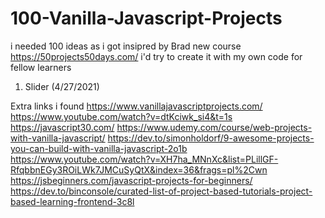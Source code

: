 # 100-Vanilla-Javascript-Projects

i needed 100 ideas as i got insipred by Brad new course
https://50projects50days.com/
i'd try to create it with my own code for fellow learners 

1. Slider (4/27/2021)


Extra links i found
https://www.vanillajavascriptprojects.com/
https://www.youtube.com/watch?v=dtKciwk_si4&t=1s
https://javascript30.com/
https://www.udemy.com/course/web-projects-with-vanilla-javascript/
https://dev.to/simonholdorf/9-awesome-projects-you-can-build-with-vanilla-javascript-2o1b
https://www.youtube.com/watch?v=XH7ha_MNnXc&list=PLillGF-RfqbbnEGy3ROiLWk7JMCuSyQtX&index=36&frags=pl%2Cwn
https://jsbeginners.com/javascript-projects-for-beginners/
https://dev.to/binconsole/curated-list-of-project-based-tutorials-project-based-learning-frontend-3c8l
